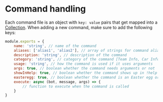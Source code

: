 # Command handling

Each command file is an object with `key: value` pairs that get mapped into a [Collection](https://discord.js.org/#/docs/main/stable/class/Collection). When adding a new command, make sure to add the following keys:

```js
module.exports = {
    name: 'string', // name of the command
    aliases: ['alias1', 'alias2'], // array of strings for command aliases
    description: 'string', // description of the command
    category: 'string', // category of the command [Team Info, Car Info, Meetings/Events, Server Moderation, Purchases, Miscellaneous]
    usage: 'string', // how the command is used if it uses arguments
    args: true, // boolean whether the command needs arguments or not
    showInHelp: true, // boolean whether the command shows up in !help command or not
    easteregg: true, // boolean whether the command is an Easter egg or not
    execute: async (bot, message, args) => {
        // function to execute when the command is called
    }
}
```
